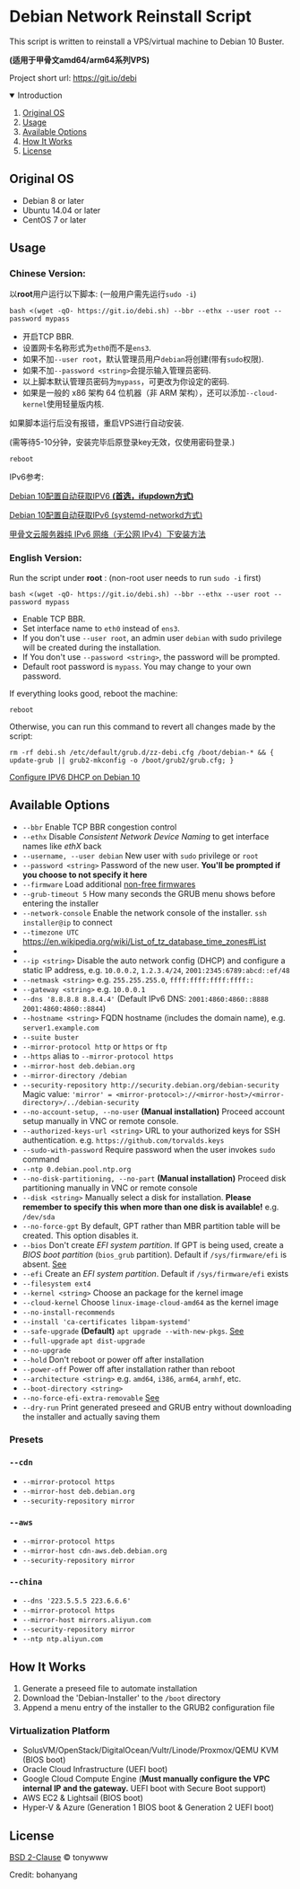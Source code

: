 # Debian Network Reinstall Script

This script is written to reinstall a VPS/virtual machine to Debian 10 Buster.

**(适用于甲骨文amd64/arm64系列VPS)**

Project short url: https://git.io/debi


<!-- TABLE OF CONTENTS -->
<details open="open">
  <summary>Introduction</summary>
  <ol>
    <li>
      <a href="#original-os">Original OS</a>
    </li>
    <li>
      <a href="#usage">Usage</a>
    </li>
    <li>
      <a href="#available-options">Available Options</a>
    </li>
    <li>
      <a href="#how-it-works">How It Works</a>
    </li>
    <li><a href="#license">License</a></li>
  </ol>
</details>


## Original OS

 * Debian 8 or later
 * Ubuntu 14.04 or later
 * CentOS 7 or later

## Usage

### Chinese Version:

以**root**用户运行以下脚本: (一般用户需先运行`sudo -i`)

    bash <(wget -qO- https://git.io/debi.sh) --bbr --ethx --user root --password mypass

 * 开启TCP BBR.
 * 设置网卡名称形式为`eth0`而不是`ens3`.
 * 如果不加`--user root`，默认管理员用户`debian`将创建(带有`sudo`权限).
 * 如果不加`--password <string>`会提示输入管理员密码.
 * 以上脚本默认管理员密码为`mypass`，可更改为你设定的密码.
 * 如果是一般的 x86 架构 64 位机器（非 ARM 架构），还可以添加`--cloud-kernel`使用轻量版内核.

如果脚本运行后没有报错，重启VPS进行自动安装.

(需等待5-10分钟，安装完毕后原登录key无效，仅使用密码登录.)

    reboot

IPv6参考: 

[Debian 10配置自动获取IPV6 **(首选，ifupdown方式)**](https://github.com/tonywww/debian-netboot/wiki/Debian-10%E9%85%8D%E7%BD%AE%E8%87%AA%E5%8A%A8%E8%8E%B7%E5%8F%96IPV6)

[Debian 10配置自动获取IPv6 (systemd-networkd方式)](https://github.com/bohanyang/debi/wiki/%E7%94%B2%E9%AA%A8%E6%96%87%E4%BA%91%E6%9C%8D%E5%8A%A1%E5%99%A8%E8%87%AA%E5%8A%A8%E8%8E%B7%E5%8F%96-IPv6)

[甲骨文云服务器纯 IPv6 网络（无公网 IPv4）下安装方法](https://github.com/bohanyang/debi/wiki/%E7%94%B2%E9%AA%A8%E6%96%87%E4%BA%91%E6%9C%8D%E5%8A%A1%E5%99%A8%E7%BA%AF-IPv6-%E7%BD%91%E7%BB%9C%EF%BC%88%E6%97%A0%E5%85%AC%E7%BD%91-IPv4%EF%BC%89%E4%B8%8B%E5%AE%89%E8%A3%85%E6%96%B9%E6%B3%95)


### English Version:

Run the script under **root** : (non-root user needs to run `sudo -i` first)

    bash <(wget -qO- https://git.io/debi.sh) --bbr --ethx --user root --password mypass

 * Enable TCP BBR.
 * Set interface name to `eth0` instead of `ens3`.
 * If you don't use `--user root`, an admin user `debian` with sudo privilege will be created during the installation.
 * If You don't use `--password <string>`, the password will be prompted.
 * Default root password is `mypass`. You may change to your own password.

If everything looks good, reboot the machine:

    reboot

Otherwise, you can run this command to revert all changes made by the script:

    rm -rf debi.sh /etc/default/grub.d/zz-debi.cfg /boot/debian-* && { update-grub || grub2-mkconfig -o /boot/grub2/grub.cfg; }

[Configure IPV6 DHCP on Debian 10](https://github.com/tonywww/debian-netboot/wiki/Configure-IPV6-DHCP-on-Debian-10)

## Available Options

 * `--bbr` Enable TCP BBR congestion control
 * `--ethx` Disable *Consistent Network Device Naming* to get interface names like *ethX* back
 * `--username, --user debian` New user with `sudo` privilege or `root`
 * `--password <string>` Password of the new user. **You'll be prompted if you choose to not specify it here**
 * `--firmware` Load additional [non-free firmwares](https://wiki.debian.org/Firmware#Firmware_during_the_installation)
 * `--grub-timeout 5` How many seconds the GRUB menu shows before entering the installer
 * `--network-console` Enable the network console of the installer. `ssh installer@ip` to connect
 * `--timezone UTC` https://en.wikipedia.org/wiki/List_of_tz_database_time_zones#List
 * 
 * `--ip <string>` Disable the auto network config (DHCP) and configure a static IP address, e.g. `10.0.0.2`, `1.2.3.4/24`, `2001:2345:6789:abcd::ef/48`
 * `--netmask <string>` e.g. `255.255.255.0`, `ffff:ffff:ffff:ffff::`
 * `--gateway <string>` e.g. `10.0.0.1`
 * `--dns '8.8.8.8 8.8.4.4'` (Default IPv6 DNS: `2001:4860:4860::8888 2001:4860:4860::8844`)
 * `--hostname <string>` FQDN hostname (includes the domain name), e.g. `server1.example.com`
 * `--suite buster`
 * `--mirror-protocol http` or `https` or `ftp`
 * `--https` alias to `--mirror-protocol https`
 * `--mirror-host deb.debian.org`
 * `--mirror-directory /debian`
 * `--security-repository http://security.debian.org/debian-security` Magic value: `'mirror' = <mirror-protocol>://<mirror-host>/<mirror-directory>/../debian-security`
 * `--no-account-setup, --no-user` **(Manual installation)** Proceed account setup manually in VNC or remote console.
 * `--authorized-keys-url <string>` URL to your authorized keys for SSH authentication. e.g. `https://github.com/torvalds.keys`
 * `--sudo-with-password` Require password when the user invokes `sudo` command
 * `--ntp 0.debian.pool.ntp.org`
 * `--no-disk-partitioning, --no-part` **(Manual installation)** Proceed disk partitioning manually in VNC or remote console
 * `--disk <string>` Manually select a disk for installation. **Please remember to specify this when more than one disk is available!** e.g. `/dev/sda`
 * `--no-force-gpt` By default, GPT rather than MBR partition table will be created. This option disables it.
 * `--bios` Don't create *EFI system partition*. If GPT is being used, create a *BIOS boot partition* (`bios_grub` partition). Default if `/sys/firmware/efi` is absent. [See](https://askubuntu.com/a/501360)
 * `--efi` Create an *EFI system partition*. Default if `/sys/firmware/efi` exists
 * `--filesystem ext4`
 * `--kernel <string>` Choose an package for the kernel image
 * `--cloud-kernel` Choose `linux-image-cloud-amd64` as the kernel image
 * `--no-install-recommends`
 * `--install 'ca-certificates libpam-systemd'`
 * `--safe-upgrade` **(Default)** `apt upgrade --with-new-pkgs`. [See](https://salsa.debian.org/installer-team/pkgsel/-/blob/master/debian/postinst)
 * `--full-upgrade` `apt dist-upgrade`
 * `--no-upgrade` 
 * `--hold` Don't reboot or power off after installation
 * `--power-off` Power off after installation rather than reboot
 * `--architecture <string>` e.g. `amd64`, `i386`, `arm64`, `armhf`, etc.
 * `--boot-directory <string>`
 * `--no-force-efi-extra-removable` [See](https://wiki.debian.org/UEFI#Force_grub-efi_installation_to_the_removable_media_path)
 * `--dry-run` Print generated preseed and GRUB entry without downloading the installer and actually saving them

### Presets

### `--cdn`

 * `--mirror-protocol https`
 * `--mirror-host deb.debian.org`
 * `--security-repository mirror`

### `--aws`

 * `--mirror-protocol https`
 * `--mirror-host cdn-aws.deb.debian.org`
 * `--security-repository mirror`

### `--china`

 * `--dns '223.5.5.5 223.6.6.6'`
 * `--mirror-protocol https`
 * `--mirror-host mirrors.aliyun.com`
 * `--security-repository mirror`
 * `--ntp ntp.aliyun.com`

## How It Works

1. Generate a preseed file to automate installation
2. Download the 'Debian-Installer' to the `/boot` directory
3. Append a menu entry of the installer to the GRUB2 configuration file

### Virtualization Platform

 * SolusVM/OpenStack/DigitalOcean/Vultr/Linode/Proxmox/QEMU KVM (BIOS boot)
 * Oracle Cloud Infrastructure (UEFI boot)
 * Google Cloud Compute Engine (**Must manually configure the VPC internal IP and the gateway.** UEFI boot with Secure Boot support)
 * AWS EC2 & Lightsail (BIOS boot)
 * Hyper-V & Azure (Generation 1 BIOS boot & Generation 2 UEFI boot)

## License
[BSD 2-Clause](LICENSE) © tonywww

Credit: bohanyang
